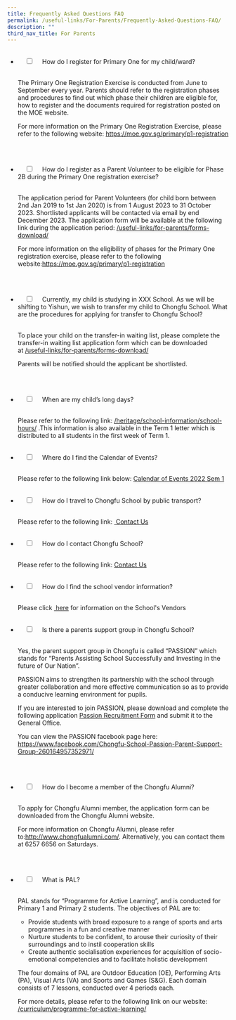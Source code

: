 ```yaml
---
title: Frequently Asked Questions FAQ
permalink: /useful-links/For-Parents/Frequently-Asked-Questions-FAQ/
description: ""
third_nav_title: For Parents
---
```

<ul class="jekyllcodex_accordion">  
&nbsp;&nbsp;<li>  
&nbsp;&nbsp;&nbsp;&nbsp;<input type="checkbox" id="accordion1">  
&nbsp;&nbsp;&nbsp;&nbsp;<label for="accordion1">How do I register for Primary One for my child/ward?</label>  
&nbsp;&nbsp;&nbsp;&nbsp;<div>  
&nbsp;&nbsp;&nbsp;&nbsp;&nbsp;&nbsp;<p>The Primary One Registration Exercise is conducted from June to September every year. Parents should refer to the registration phases and procedures to find out which phase their children are eligible for, how to register and the documents required for registration posted on the MOE website.

For more information on the Primary One Registration Exercise, please refer to the following website:&nbsp;<a href="https://moe.gov.sg/primary/p1-registration">https://moe.gov.sg/primary/p1-registration</a></p>  
&nbsp;&nbsp;&nbsp;&nbsp;</div>  
</li>
<li>  
&nbsp;&nbsp;&nbsp;&nbsp;<input type="checkbox" id="accordion2">  
&nbsp;&nbsp;&nbsp;&nbsp;<label for="accordion2">How do I register as a Parent Volunteer to be eligible for Phase 2B during the Primary One registration exercise?</label>  
&nbsp;&nbsp;&nbsp;&nbsp;<div>  
&nbsp;&nbsp;&nbsp;&nbsp;&nbsp;&nbsp;<p>The application period for Parent Volunteers (for child born between 2nd Jan 2019 to 1st Jan 2020) is from 1 August 2023 to 31 October 2023. Shortlisted applicants will be contacted via email by end December 2023. The application form will be available at the following link during the application period: 
<a href="https://www.chongfu.moe.edu.sg/useful-links/For-Parents/Forms-Download/">/useful-links/for-parents/forms-download/</a>
				
For more information on the eligibility of phases for the Primary One registration exercise, please refer to the following website:<a href="https://moe.gov.sg/primary/p1-registration">https://moe.gov.sg/primary/p1-registration</a></p>  
&nbsp;&nbsp;&nbsp;&nbsp;</div>  
</li>
<li>  
&nbsp;&nbsp;&nbsp;&nbsp;<input type="checkbox" id="accordion3">  
&nbsp;&nbsp;&nbsp;&nbsp;<label for="accordion3">Currently, my child is studying in XXX School. As we will be shifting to Yishun, we wish to transfer my child to Chongfu School. What are the procedures for applying for transfer to Chongfu School?</label>  
&nbsp;&nbsp;&nbsp;&nbsp;<div>  
&nbsp;&nbsp;&nbsp;&nbsp;&nbsp;&nbsp;<p>To place your child on the transfer-in waiting list, please complete the transfer-in waiting list application form which can be downloaded at&nbsp;<a href="https://www.chongfu.moe.edu.sg/useful-links/For-Parents/Forms-Download/">/useful-links/for-parents/forms-download/</a>

Parents will be notified should the applicant be shortlisted.</p>  
&nbsp;&nbsp;&nbsp;&nbsp;</div>  
</li>
<li>  
&nbsp;&nbsp;&nbsp;&nbsp;<input type="checkbox" id="accordion4">  
&nbsp;&nbsp;&nbsp;&nbsp;<label for="accordion4">When are my child’s long days?</label>  
&nbsp;&nbsp;&nbsp;&nbsp;<div>  
&nbsp;&nbsp;&nbsp;&nbsp;&nbsp;&nbsp;<p>Please refer to the following link:&nbsp;<a href="https://moe-chongfu-staging.netlify.app/heritage/school-information/school-hours">/heritage/school-information/school-hours/</a>&nbsp;.This information is also available in the Term 1 letter which is distributed to all students in the first week of Term 1.</p>  
&nbsp;&nbsp;&nbsp;&nbsp;</div>  
</li>
<li>  
&nbsp;&nbsp;&nbsp;&nbsp;<input type="checkbox" id="accordion5">  
&nbsp;&nbsp;&nbsp;&nbsp;<label for="accordion5">Where do I find the Calendar of Events?</label>  
&nbsp;&nbsp;&nbsp;&nbsp;<div>  
&nbsp;&nbsp;&nbsp;&nbsp;&nbsp;&nbsp;<p>Please refer to the following link below:
<a href="/files/Calendar-of-Events-2022-Sem-1.pdf">Calendar of Events 2022 Sem 1</a></p>  
&nbsp;&nbsp;&nbsp;&nbsp;</div>  
</li>
<li>  
&nbsp;&nbsp;&nbsp;&nbsp;<input type="checkbox" id="accordion6">  
&nbsp;&nbsp;&nbsp;&nbsp;<label for="accordion6">How do I travel to Chongfu School by public transport?</label>  
&nbsp;&nbsp;&nbsp;&nbsp;<div>  
&nbsp;&nbsp;&nbsp;&nbsp;&nbsp;&nbsp;<p>Please refer to the following link:&nbsp;<a href="https://www.chongfu.moe.edu.sg/contact-us/"> Contact Us</a></p>  
&nbsp;&nbsp;&nbsp;&nbsp;</div>  
</li>
<li>  
&nbsp;&nbsp;&nbsp;&nbsp;<input type="checkbox" id="accordion7">  
&nbsp;&nbsp;&nbsp;&nbsp;<label for="accordion7">How do I contact Chongfu School?</label>  
&nbsp;&nbsp;&nbsp;&nbsp;<div>  
&nbsp;&nbsp;&nbsp;&nbsp;&nbsp;&nbsp;<p>Please refer to the following link:&nbsp;<a href="https://moe-chongfu-staging.netlify.app/contact-us/">Contact Us</a></p>  
&nbsp;&nbsp;&nbsp;&nbsp;</div>  
</li>
<li>  
&nbsp;&nbsp;&nbsp;&nbsp;<input type="checkbox" id="accordion8">  
&nbsp;&nbsp;&nbsp;&nbsp;<label for="accordion8">How do I find the school vendor information?</label>  
&nbsp;&nbsp;&nbsp;&nbsp;<div>  
&nbsp;&nbsp;&nbsp;&nbsp;&nbsp;&nbsp;<p>Please click&nbsp;<a href="https://www.chongfu.moe.edu.sg/heritage/School-Information/supplier-information/"> here</a>&nbsp;for information on the School's Vendors</p>  
&nbsp;&nbsp;&nbsp;&nbsp;</div>  
</li>
<li>  
&nbsp;&nbsp;&nbsp;&nbsp;<input type="checkbox" id="accordion9">  
&nbsp;&nbsp;&nbsp;&nbsp;<label for="accordion9">Is there a parents support group in Chongfu School?</label>  
&nbsp;&nbsp;&nbsp;&nbsp;<div>  
&nbsp;&nbsp;&nbsp;&nbsp;&nbsp;&nbsp;<p>Yes, the parent support group in Chongfu is called “PASSION” which stands for “Parents Assisting School Successfully and Investing in the future of Our Nation”.

PASSION aims to strengthen its partnership with the school through greater collaboration and more effective communication so as to provide a conducive learning environment for pupils.

If you are interested to join PASSION, please download and complete the following application <a href="/files/Passion-Recruitment-Form-2013_letter-head.pdf">Passion Recruitment Form</a> and submit it to the General Office.

You can view the PASSION facebook page here: <a href="https://www.facebook.com/Chongfu-School-Passion-Parent-Support-Group-260164957352971/">https://www.facebook.com/Chongfu-School-Passion-Parent-Support-Group-260164957352971/</a></p>  
&nbsp;&nbsp;&nbsp;&nbsp;</div>  
</li>
<li>  
&nbsp;&nbsp;&nbsp;&nbsp;<input type="checkbox" id="accordion10">  
&nbsp;&nbsp;&nbsp;&nbsp;<label for="accordion10">How do I become a member of the Chongfu Alumni?</label>  
&nbsp;&nbsp;&nbsp;&nbsp;<div>  
&nbsp;&nbsp;&nbsp;&nbsp;&nbsp;&nbsp;<p>To apply for Chongfu Alumni member, the application form can be downloaded from the Chongfu Alumni website.

For more information on Chongfu Alumni, please refer to:<a href="http://www.chongfualumni.com/">http://www.chongfualumni.com/</a>. Alternatively, you can contact them at 6257 6656 on Saturdays.</p>  
&nbsp;&nbsp;&nbsp;&nbsp;</div>  
</li>
<li>  
&nbsp;&nbsp;&nbsp;&nbsp;<input type="checkbox" id="accordion11">  
&nbsp;&nbsp;&nbsp;&nbsp;<label for="accordion11">What is PAL?</label>  
&nbsp;&nbsp;&nbsp;&nbsp;<div>  
&nbsp;&nbsp;&nbsp;&nbsp;&nbsp;&nbsp;<p></p><p>PAL stands for “Programme for Active Learning”, and is conducted for Primary 1 and Primary 2 students. The objectives of PAL are to:</p>
<ul>
<li>Provide students with broad exposure to a range of sports and arts programmes in a fun and creative manner</li>
<li>Nurture students to be confident, to arouse their curiosity of their surroundings and to instil cooperation skills</li>
<li>Create authentic socialisation experiences for acquisition of socio-emotional competencies and to facilitate holistic development</li>
</ul>
<p>The four domains of PAL are Outdoor Education (OE), Performing Arts (PA), Visual Arts (VA) and Sports and Games (S&amp;G). Each domain consists of 7 lessons, conducted over 4 periods each.</p>
For more details, please refer to the following link on our website: <a href="https://www.chongfu.moe.edu.sg/curriculum/applied-learning-programme/programme-for-active-learning/">/curriculum/programme-for-active-learning/</a>
<p></p>  
&nbsp;&nbsp;&nbsp;&nbsp;</div>  
</li>
</ul>